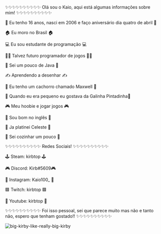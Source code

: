 ✨✨✨✨✨✨✨✨✨✨ Olá sou o Kaio, aqui está algumas informações sobre mim! ✨✨✨✨✨✨✨✨✨✨

🎂 Eu tenho 16 anos, nasci em 2006 e faço aniversário dia quatro de abril 🎂

🏠 Eu moro no Brasil 🏠

💻 Eu sou estudante de programação 💻

👨‍💻 Talvez futuro programador de jogos 👨‍💻

🐗 Sei um pouco de Java 🐗

✍ Aprendendo a desenhar ✍

🐶 Eu tenho um cachorro chamado Maxwell 🐶

🐔 Quando eu era pequeno eu gostava da Galinha Pintadinha🐔

🎮 Meu hoobie e jogar jogos 🎮

📒 Sou bom no inglês 📒

🍓 Ja platinei Celeste 🍓

🍰 Sei cozinhar um pouco 🍰

✨✨✨✨✨✨✨✨✨✨ Redes Sociais! ✨✨✨✨✨✨✨✨✨✨

🕹 Steam: kirbtop 🕹

🎮 Discord: Kirb#5609🎮

🤳 Instagram: Kaio100_ 🤳

🟪 Twitch: kirbtop 🟪

📼 Youtube: kirbtop 📼

✨✨✨✨✨✨✨✨✨✨ Foi isso pessoal, sei que parece muito mas não e tanto não, espero que tenham gostado!! ✨✨✨✨✨✨✨✨✨✨

![big-kirby-like-really-big-kirby](https://user-images.githubusercontent.com/110418169/182228703-03949b7e-c0c3-4c0b-b6cd-648b6e9fffcf.gif)

